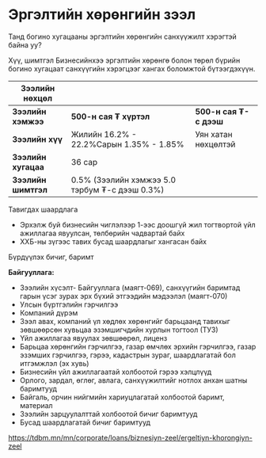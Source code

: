 # Эргэлтийн хөрөнгийн зээл

Танд богино хугацааны эргэлтийн хөрөнгийн санхүүжилт хэрэгтэй байна уу?

Хүү, шимтгэл
Бизнесийнхээ эргэлтийн хөрөнгө болон төрөл бүрийн богино хугацаат санхүүгийн хэрэгцээг хангах боломжтой бүтээгдэхүүн.

| Зээлийн нөхцөл | | |
| --- | --- | --- |
| **Зээлийн хэмжээ** | **500-н сая ₮ хүртэл** | **500-н сая ₮-с дээш** |
| **Зээлийн хүү** | Жилийн 16.2% - 22.2%Сарын 1.35% - 1.85% | Уян хатан нөхцөлтэй |
| **Зээлийн хугацаа** | 36 сар | |
| **Зээлийн шимтгэл** | 0.5% (Зээлийн хэмжээ 5.0 тэрбум ₮-с дээш 0.3%) | |


Тавигдах шаардлага

- Эрхэлж буй бизнесийн чиглэлээр 1-ээс доошгүй жил тогтвортой үйл ажиллагаа явуулсан, төлбөрийн чадвартай байх  
- ХХБ-ны зүгээс тавих бусад шаардлагыг хангасан байх

Бүрдүүлэх бичиг, баримт

**Байгууллага:**

* Зээлийн хүсэлт- Байгууллага (маягт-069), санхүүгийн баримтад гарын үсэг зурах эрх бүхий этгээдийн мэдээлэл (маягт-070)
* Улсын бүртгэлийн гэрчилгээ
* Компаний дүрэм
* Зээл авах, компаний үл хөдлөх хөрөнгийг барьцаанд тавихыг зөвшөөрсөн хувьцаа эзэмшигчдийн хурлын тогтоол (ТУЗ)
* Үйл ажиллагаа явуулах зөвшөөрөл, лиценз
* Барьцаа хөрөнгийн гэрчилгээ, газар өмчлөх эрхийн гэрчилгээ, газар эзэмших гэрчилгээ, гэрээ, кадастрын зураг, шаардлагатай бол итгэмжлэл (эх хувь)
* Бизнесийн үйл ажиллагаатай холбоотой гэрээ хэлцлүүд
* Орлого, зардал, өглөг, авлага, санхүүжилтийг нотлох анхан шатны баримтууд
* Байгаль, орчин нийгмийн хариуцлагатай холбоотой баримт, материал
* Зээлийн зарцуулалттай холбоотой бичиг баримтууд
* Бусад шаардлагатай бичиг баримтууд

https://tdbm.mn/mn/corporate/loans/biznesiyn-zeel/ergeltiyn-khorongiyn-zeel